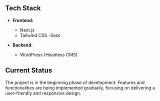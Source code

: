 ## Tech Stack

- **Frontend:**

  - Next.js
  - Tailwind CSS
    -Sass

- **Backend:**
  - WordPress (Headless CMS)

## Current Status

The project is in the beginning phase of development. Features and functionalities are being implemented gradually, focusing on delivering a user-friendly and responsive design.
